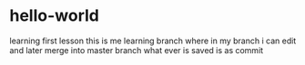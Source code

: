 # hello-world
learning first lesson
this is me learning branch where in my branch i can edit and later merge into master branch
what ever is saved is as commit
